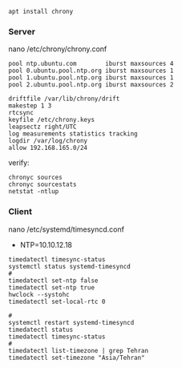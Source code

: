 
```
apt install chrony
```

### Server
nano /etc/chrony/chrony.conf
```
pool ntp.ubuntu.com        iburst maxsources 4
pool 0.ubuntu.pool.ntp.org iburst maxsources 1
pool 1.ubuntu.pool.ntp.org iburst maxsources 1
pool 2.ubuntu.pool.ntp.org iburst maxsources 2

driftfile /var/lib/chrony/drift
makestep 1 3
rtcsync
keyfile /etc/chrony.keys
leapsectz right/UTC
log measurements statistics tracking
logdir /var/log/chrony
allow 192.168.165.0/24
```

verify:
```
chronyc sources
chronyc sourcestats
netstat -ntlup 
```

 ### Client 

nano /etc/systemd/timesyncd.conf
 * NTP=10.10.12.18
 ```
timedatectl timesync-status
systemctl status systemd-timesyncd
#
timedatectl set-ntp false
timedatectl set-ntp true
hwclock --systohc
timedatectl set-local-rtc 0

# 
systemctl restart systemd-timesyncd
timedatectl status
timedatectl timesync-status
# 
timedatectl list-timezone | grep Tehran
timedatectl set-timezone "Asia/Tehran"
```



 



